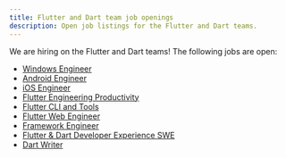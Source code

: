 ```yaml
---
title: Flutter and Dart team job openings
description: Open job listings for the Flutter and Dart teams.
---
```


We are hiring on the Flutter and Dart teams!
The following jobs are open:

* [Windows Engineer]({{site.url}}/jobs/windows)
* [Android Engineer]({{site.url}}/jobs/android)
* [iOS Engineer]({{site.url}}/jobs/ios)
* [Flutter Engineering Productivity]({{site.url}}/jobs/infrastructure)
* [Flutter CLI and Tools]({{site.url}}/jobs/tools)
* [Flutter Web Engineer]({{site.url}}/jobs/engine_web)
* [Framework Engineer]({{site.url}}/jobs/framework)
* [Flutter & Dart Developer Experience SWE]({{site.url}}/jobs/devexp)
* [Dart Writer]({{site.url}}/jobs/writer)
